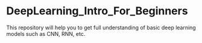 # DeepLearning_Intro_For_Beginners
This repository will help you to get full understanding of basic deep learning models such as CNN, RNN, etc.

